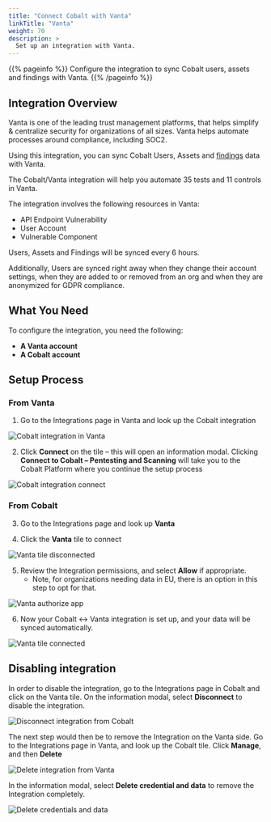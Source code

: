 ```yaml
---
title: "Connect Cobalt with Vanta"
linkTitle: "Vanta"
weight: 70
description: >
  Set up an integration with Vanta.
---
```


{{% pageinfo %}}
Configure the integration to sync Cobalt users, assets and findings with Vanta.
{{% /pageinfo %}}

## Integration Overview

Vanta is one of the leading trust management platforms, that helps simplify & centralize security for organizations of all sizes. Vanta helps automate processes around compliance, including SOC2.

Using this integration, you can sync Cobalt Users, Assets and [findings](/platform-deep-dive/pentests/findings/) data with Vanta.

The Cobalt/Vanta integration will help you automate 35 tests and 11 controls in Vanta.

The integration involves the following resources in Vanta:

- API Endpoint Vulnerability
- User Account
- Vulnerable Component

Users, Assets and Findings will be synced every 6 hours.

Additionally, Users are synced right away when they change their account settings, when they are added to or removed from an org and when they are anonymized for GDPR compliance.

## What You Need

To configure the integration, you need the following:

- **A Vanta account**
- **A Cobalt account**

## Setup Process

### From Vanta

1. Go to the Integrations page in Vanta and look up the Cobalt integration

![Cobalt integration in Vanta](/integrations/vanta/cobalt-integration-in-vanta.png "Cobalt integration in Vanta")

2. Click **Connect** on the tile – this will open an information modal. Clicking **Connect to Cobalt – Pentesting and Scanning** will take you to the Cobalt Platform where you continue the setup process

![Cobalt integration connect](/integrations/vanta/cobalt-integration-connect.png "Cobalt integration connect")

### From Cobalt

3. Go to the Integrations page and look up **Vanta**

4. Click the **Vanta** tile to connect

![Vanta tile disconnected](/integrations/vanta/tile-disconnected.png "Vanta tile disconnected")

5. Review the Integration permissions, and select **Allow** if appropriate.
   - Note, for organizations needing data in EU, there is an option in this step to opt for that.

![Vanta authorize app](/integrations/vanta/authorize-app.png "Vanta authorize app")

6. Now your Cobalt <-> Vanta integration is set up, and your data will be synced automatically.

![Vanta tile connected](/integrations/vanta/tile-connected.png "Vanta tile connected")

## Disabling integration

In order to disable the integration, go to the Integrations page in Cobalt and click on the Vanta tile. On the information modal, select **Disconnect** to disable the integration.

![Disconnect integration from Cobalt](/integrations/vanta/disconnect-integration-from-cobalt.png "Disconnect integration from Cobalt")

The next step would then be to remove the Integration on the Vanta side.
Go to the Integrations page in Vanta, and look up the Cobalt tile. Click **Manage**, and then **Delete**

![Delete integration from Vanta](/integrations/vanta/delete-integration-from-vanta.png "Delete integration from Vanta")

In the information modal, select **Delete credential and data** to remove the Integration completely.

![Delete credentials and data](/integrations/vanta/delete-credentials-and-data.png "Delete credentials and data")
